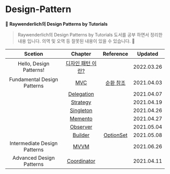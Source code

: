 # Design-Pattern

:closed_book: **Raywenderlich의 Design Patterns by Tutorials**

> Raywenderlich의 Design Patterns by Tutorials 도서를 공부 하면서 정리한 내용 입니다.
> 의역 및 오역 등 잘못된 내용이 있을 수 있습니다. :pray:

|           Scetion            |                                     Chapter                                      |                                 Reference                                  |  Updated   |
| :--------------------------: | :------------------------------------------------------------------------------: | :------------------------------------------------------------------------: | :--------: |
|   Hello, Design Patterns!    |   [디자인 패턴 이란?](/1.Hello,%20Design%20Patterns!/WhatareDesignPatterns.md)   |                                                                            | 2022.03.26 |
| Fundamental Design Patterns  |           [MVC](/2.Fundamental%20Design%20Patterns/MVC/MVCPattern.md)            | [순환 참조](/2.Fundamental%20Design%20Patterns/RetainCycle/RetainCycle.md) | 2021.04.03 |
|                              | [Delegation](/2.Fundamental%20Design%20Patterns/Delegation/DelegationPattern.md) |                                                                            | 2021.04.07 |
|                              |    [Strategy](/2.Fundamental%20Design%20Patterns/Strategy/StrategyPattern.md)    |                                                                            | 2021.04.19 |
|                              |  [Singleton](/2.Fundamental%20Design%20Patterns/Singleton/SingletonPattern.md)   |                                                                            | 2021.04.26 |
|                              |     [Memento](/2.Fundamental%20Design%20Patterns/Memento/MementoPattern.md)      |                                                                            | 2021.04.27 |
|                              |    [Observer](/2.Fundamental%20Design%20Patterns/Observer/ObsrverPattern.md)     |                                                                            | 2021.05.04 |
|                              |     [Builder](/2.Fundamental%20Design%20Patterns/Builder/BuilderPattern.md)      |   [OptionSet](https://developer.apple.com/documentation/swift/optionset)   | 2021.05.08 |
| Intermediate Design Patterns |            [MVVM](/3.Intermediate%20Design%20Patterns/MVVMPattern.md)            |                                                                            | 2021.06.26 |
|   Advanced Design Patterns   | [Coordinator](/4.Advanced%20Design%20Patterns/Coordinator/CoordinatorPattern.md) |                                                                            | 2021.04.11 |
